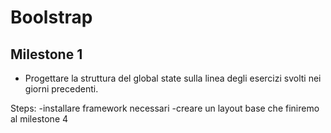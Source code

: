 Boolstrap
===
## Milestone 1
- Progettare la struttura del global state sulla linea degli esercizi svolti nei giorni precedenti.

Steps:
-installare framework necessari
-creare un layout base che finiremo al milestone 4
